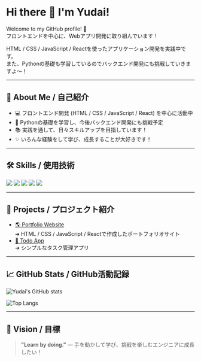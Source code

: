 # Hi there 👋 I'm Yudai!

Welcome to my GitHub profile! 🚀  
フロントエンドを中心に、Webアプリ開発に取り組んでいます！

HTML / CSS / JavaScript / Reactを使ったアプリケーション開発を実践中です。  
また、Pythonの基礎も学習しているのでバックエンド開発にも挑戦していきますよ～！

---

## 🎯 About Me / 自己紹介
- 💻 フロントエンド開発 (HTML / CSS / JavaScript / React) を中心に活動中
- 🐍 Pythonの基礎を学習し、今後バックエンド開発にも挑戦予定
- 📚 実践を通して、日々スキルアップを目指しています！
- ✨ いろんな経験をして学び、成長することが大好きです！

---

## 🛠️ Skills / 使用技術
<img src="https://img.shields.io/badge/HTML5-E34F26?style=flat-square&logo=html5&logoColor=white"/>
<img src="https://img.shields.io/badge/CSS3-1572B6?style=flat-square&logo=css3&logoColor=white"/>
<img src="https://img.shields.io/badge/JavaScript-F7DF1E?style=flat-square&logo=javascript&logoColor=black"/>
<img src="https://img.shields.io/badge/React-61DAFB?style=flat-square&logo=react&logoColor=black"/>
<img src="https://img.shields.io/badge/Python-3776AB?style=flat-square&logo=python&logoColor=white"/>

---

## 🚀 Projects / プロジェクト紹介
- [🌎 Portfolio Website](https://your-portfolio-url.com)  
  ➔ HTML / CSS / JavaScript / Reactで作成したポートフォリオサイト
- [📝 Todo App](https://github.com/yudai-yamato/todo-app)  
  ➔ シンプルなタスク管理アプリ

---

## 📈 GitHub Stats / GitHub活動記録
![Yudai's GitHub stats](https://github-readme-stats.vercel.app/api?username=yudai-yamato&show_icons=true&theme=gruvbox)

![Top Langs](https://github-readme-stats.vercel.app/api/top-langs/?username=yudai-yamato&layout=compact&theme=gruvbox)

---

## 🌟 Vision / 目標
> **"Learn by doing."** — 手を動かして学び、挑戦を楽しむエンジニアに成長したい！

